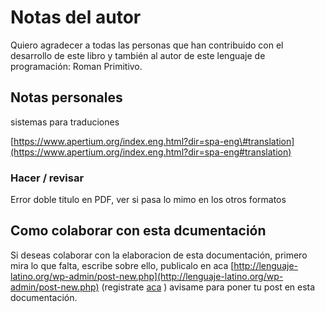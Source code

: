 # Notas del autor

Quiero agradecer a todas las personas que han contribuido con el desarrollo de este libro y también al autor de este lenguaje de programación: Roman Primitivo.

## Notas personales

sistemas para traduciones

[https://www.apertium.org/index.eng.html?dir=spa-eng\#translation](https://www.apertium.org/index.eng.html?dir=spa-eng#translation)

### Hacer / revisar

Error doble titulo en PDF, ver si pasa lo mimo en los otros formatos

## Como colaborar con esta dcumentación

Si deseas colaborar con la elaboracion de esta documentación, primero mira lo que falta, escribe sobre ello, publicalo en aca [http://lenguaje-latino.org/wp-admin/post-new.php](http://lenguaje-latino.org/wp-admin/post-new.php) \(registrate [aca](http://lenguaje-latino.org/registro/) \) avisame para poner tu post en esta documentación.

